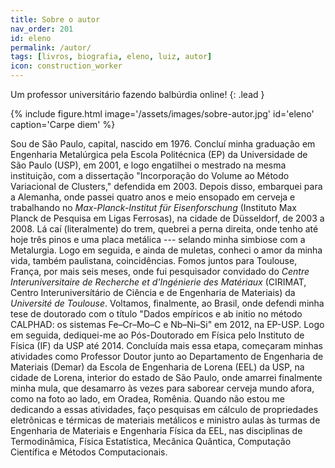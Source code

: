 ```yaml
---
title: Sobre o autor
nav_order: 201
id: eleno
permalink: /autor/
tags: [livros, biografia, eleno, luiz, autor]
icon: construction_worker
---
```


Um professor universitário fazendo balbúrdia online! 
{: .lead }

<div class="col-4 float-right">
{% include figure.html image='/assets/images/sobre-autor.jpg' id='eleno' caption='Carpe diem' %}
</div>

Sou de São Paulo, capital, nascido em 1976. Concluí minha graduação em Engenharia Metalúrgica pela Escola Politécnica (EP) da Universidade de São Paulo (USP), em 2001, e logo engatilhei o mestrado na mesma instituição, com a dissertação "Incorporação do Volume ao Método Variacional de Clusters," defendida em 2003. Depois disso, embarquei para a Alemanha, onde passei quatro anos e meio ensopado em cerveja e trabalhando no *Max-Planck-Institut für Eisenforschung* (Instituto Max Planck de Pesquisa em Ligas Ferrosas), na cidade de Düsseldorf, de 2003 a 2008. Lá caí (literalmente) do trem, quebrei a perna direita, onde tenho até hoje três pinos e uma placa metálica --- selando minha simbiose com a Metalurgia. Logo em seguida, e ainda de muletas, conheci o amor da minha vida, também paulistana, coincidências. Fomos juntos para Toulouse, França, por mais seis meses, onde fui pesquisador convidado do *Centre Interuniversitaire de Recherche et d'Ingénierie des Matériaux* (CIRIMAT, Centro Interuniversítário de Ciência e de Engenharia de Materiais) da *Université de Toulouse*. Voltamos, finalmente, ao Brasil, onde defendi minha tese de doutorado com o título "Dados empíricos e ab initio no método CALPHAD: os sistemas Fe–Cr–Mo–C e Nb–Ni–Si" em 2012, na EP-USP. Logo em seguida, dediquei-me ao Pós-Doutorado em Física pelo Instituto de Física (IF) da USP até 2014. Concluída mais essa etapa, começaram minhas atividades como Professor Doutor junto ao Departamento de Engenharia de Materiais (Demar) da Escola de Engenharia de Lorena (EEL) da USP, na cidade de Lorena, interior do estado de São Paulo, onde amarrei finalmente minha mula, que desamarro às vezes para saborear cerveja mundo afora, como na foto ao lado, em Oradea, Romênia. Quando não estou me dedicando a essas atividades, faço pesquisas em cálculo de propriedades eletrônicas e térmicas de materiais metálicos e ministro aulas às turmas de Engenharia de Materiais e Engenharia Física da EEL, nas disciplinas de Termodinâmica, Física Estatística, Mecânica Quântica, Computação Científica e Métodos Computacionais. 
